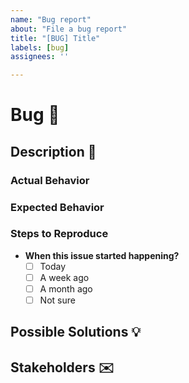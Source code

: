 ```yaml
---
name: "Bug report"
about: "File a bug report"
title: "[BUG] Title"
labels: [bug]
assignees: ''

---
```


<!--

 🚨 BEFORE SUBMITTING 🚨

  * Search for an existing similar issue.
  * If exists, react to the issue. If not, create a new one.
  * Do not flood issues with useless comments (i.e. "up", "+1", etc).
  * Without filling required fields, your issue will be rejected and closed.
  * Label the issue as `work together` if you're willing to contribute (coding the solution).

-->

# Bug  🐛

##  <!-- REQUIRED --> Description 📜

<!-- Please enter an explicit description of your issue -->

### <!-- REQUIRED --> Actual Behavior

<!-- What actually happened? -->

<!-- Screenshots/Videos - Affected Resource(s) (memory usage, disk I/O, etc) - Logs -->

<!--

- **Additional context**
  - Description:

-->

### <!-- REQUIRED --> Expected Behavior

<!--  A clear and concise description of what the expected behavior was. -->

### Steps to Reproduce

- **When this issue started happening?**
  - [ ] Today
  - [ ] A week ago
  - [ ] A month ago
  - [ ] Not sure

<!--
- **Environment:**
  - OS version:
  - Device model:
- **Additional context**
  - Description:

-->

<!-- Explain what someone needs to do in order to see what's described in Actual behavior above -->

## Possible Solutions 💡

<!-- A clear and concise description of any solution you have considered for this bug. -->

## Stakeholders ✉️

<!-- @ tag those interested in this issue. -->
